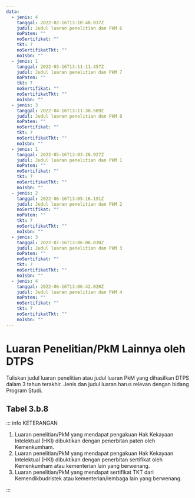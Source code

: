 ```yaml
---
data:
  - jenis: 4
    tanggal: 2022-02-16T13:10:48.037Z
    judul: Judul luaran penelitian dan PkM 6
    noPaten: ""
    noSertifikat: ""
    tkt: 7
    noSertifikatTkt: ""
    noIsbn: ""
  - jenis: 1
    tanggal: 2022-03-16T13:11:11.457Z
    judul: Judul luaran penelitian dan PkM 7
    noPaten: ""
    tkt: 7
    noSertifikat: ""
    noSertifikatTkt: ""
    noIsbn: ""
  - jenis: 3
    tanggal: 2022-04-16T13:11:38.509Z
    judul: Judul luaran penelitian dan PkM 8
    noPaten: ""
    noSertifikat: ""
    tkt: 7
    noSertifikatTkt: ""
    noIsbn: ""
  - jenis: 1
    tanggal: 2022-05-16T13:03:28.927Z
    judul: Judul luaran penelitian dan PkM 1
    noPaten: ""
    noSertifikat: ""
    tkt: 7
    noSertifikatTkt: ""
    noIsbn: ""
  - jenis: 2
    tanggal: 2022-06-16T13:05:16.191Z
    judul: Judul luaran penelitian dan PkM 2
    noSertifikat: ""
    noPaten: ""
    tkt: 7
    noSertifikatTkt: ""
    noIsbn: ""
  - jenis: 3
    tanggal: 2022-07-16T13:06:08.030Z
    judul: Judul luaran penelitian dan PkM 3
    noPaten: ""
    noSertifikat: ""
    tkt: 7
    noSertifikatTkt: ""
    noIsbn: ""
  - jenis: 4
    tanggal: 2022-06-16T13:06:42.020Z
    judul: Judul luaran penelitian dan PkM 4
    noPaten: ""
    noSertifikat: ""
    tkt: 7
    noSertifikatTkt: ""
    noIsbn: ""
---
```


<script setup>
import { useData } from "vitepress"
import Tabel from '../components/tabel-3b8.vue'

const { frontmatter } = useData()
</script>

# Luaran Penelitian/PkM Lainnya oleh DTPS

Tuliskan judul luaran penelitian atau judul luaran PkM yang dihasilkan DTPS dalam 3 tahun terakhir. Jenis dan judul luaran harus relevan dengan bidang Program Studi.

## Tabel 3.b.8

<Tabel :data="frontmatter.data" />

::: info KETERANGAN

1. Luaran penelitian/PkM yang mendapat pengakuan Hak Kekayaan Intelektual (HKI) dibuktikan dengan penerbitan paten oleh Kemenkumham.
1. Luaran penelitian/PkM yang mendapat pengakuan Hak Kekayaan Intelektual (HKI) dibuktikan dengan penerbitan sertifikat oleh Kemenkumham atau kementerian lain yang berwenang.
1. Luaran penelitian/PkM yang mendapat sertifikat TKT dari Kemendikbudristek atau kementerian/lembaga lain yang berwenang.

:::
